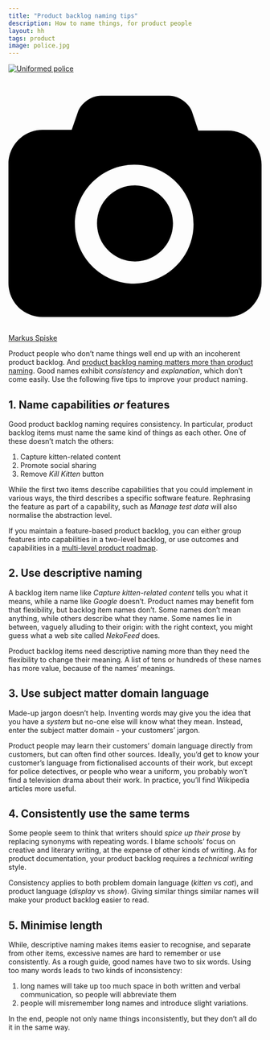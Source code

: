 ```yaml
---
title: "Product backlog naming tips"
description: How to name things, for product people
layout: hh
tags: product
image: police.jpg
---
```


[![Uniformed police](police.jpg)](https://unsplash.com/photos/WOPu8kmmEnA)

<a class="unsplash" href="https://unsplash.com/photos/WOPu8kmmEnA" rel="noopener noreferrer" title="Photo by Markus Spiske"><span><svg xmlns="http://www.w3.org/2000/svg" viewBox="0 0 32 32"><title>unsplash-logo</title><path d="M20.8 18.1c0 2.7-2.2 4.8-4.8 4.8s-4.8-2.1-4.8-4.8c0-2.7 2.2-4.8 4.8-4.8 2.7.1 4.8 2.2 4.8 4.8zm11.2-7.4v14.9c0 2.3-1.9 4.3-4.3 4.3h-23.4c-2.4 0-4.3-1.9-4.3-4.3v-15c0-2.3 1.9-4.3 4.3-4.3h3.7l.8-2.3c.4-1.1 1.7-2 2.9-2h8.6c1.2 0 2.5.9 2.9 2l.8 2.4h3.7c2.4 0 4.3 1.9 4.3 4.3zm-8.6 7.5c0-4.1-3.3-7.5-7.5-7.5-4.1 0-7.5 3.4-7.5 7.5s3.3 7.5 7.5 7.5c4.2-.1 7.5-3.4 7.5-7.5z"></path></svg></span><span>Markus Spiske</span></a>

<!--
0. Bad naming makes your product backlog incoherent
1. Name either capabilities _or_ features
2. Use descriptive naming
3. Use subject matter domain language
4. Consistently use the same terms
5. Minimise length
-->

Product people who don’t name things well end up with an incoherent product backlog.
And [product backlog naming matters more than product naming](product-backlog-naming).
Good names exhibit _consistency_ and _explanation_, which don’t come easily.
Use the following five tips to improve your product naming.

## 1. Name capabilities _or_ features

Good product backlog naming requires consistency.
In particular, product backlog items must name the same kind of things as each other.
One of these doesn’t match the others:

1. Capture kitten-related content
2. Promote social sharing
3. Remove _Kill Kitten_ button

While the first two items describe capabilities that you could implement in various ways, the third describes a specific software feature.
Rephrasing the feature as part of a capability, such as _Manage test data_ will also normalise the abstraction level.

If you maintain a feature-based product backlog, you can either group features into capabilities in a two-level backlog, or  use outcomes and capabilities in a [multi-level product roadmap](product-roadmap-dimensions-levels).

## 2. Use descriptive naming

A backlog item name like _Capture kitten-related content_ tells you what it means, while a name like _Google_ doesn’t.
Product names may benefit fom that flexibility, but backlog item names don’t.
Some names don’t mean anything, while others describe what they name.
Some names lie in between, vaguely alluding to their origin:
with the right context, you might guess what a web site called _NekoFeed_ does.

Product backlog items need descriptive naming more than they need the flexibility to change their meaning.
A list of tens or hundreds of these names has more value, because of the names’ meanings.

## 3. Use subject matter domain language

Made-up jargon doesn’t help.
Inventing words may give you the idea that you have a _system_ but no-one else will know what they mean.
Instead, enter the subject matter domain - your customers’ jargon.

Product people may learn their customers’ domain language directly from customers, but can often find other sources.
Ideally, you’d get to know your customer’s language from fictionalised accounts of their work, but except for police detectives, or people who wear a uniform, you probably won’t find a television drama about their work.
In practice, you’ll find Wikipedia articles more useful.

## 4. Consistently use the same terms

Some people seem to think that writers should _spice up their prose_ by replacing synonyms with repeating words.
I blame schools’ focus on creative and literary writing, at the expense of other kinds of writing.
As for product documentation, your product backlog requires a _technical writing_ style.

Consistency applies to both problem domain language (_kitten_ vs _cat_), and product language (_display_ vs _show_).
Giving similar things similar names will make your product backlog easier to read.

## 5. Minimise length

While, descriptive naming makes items easier to recognise, and separate from other items, excessive names are hard to remember or use consistently.
As a rough guide, good names have two to six words.
Using too many words leads to two kinds of inconsistency:

1. long names will take up too much space in both written and verbal communication, so people will abbreviate them
2. people will misremember long names and introduce slight variations.

In the end, people not only name things inconsistently, but they don’t all do it in the same way.
